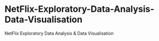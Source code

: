 # NetFlix-Exploratory-Data-Analysis-Data-Visualisation
NetFlix Exploratory Data Analysis &amp; Data Visualisation
